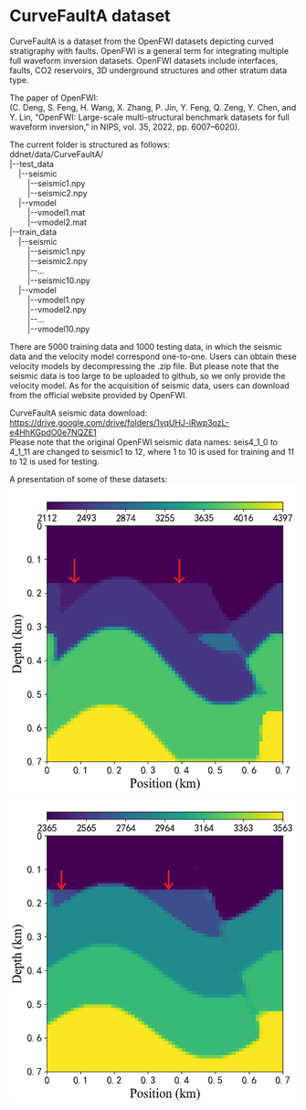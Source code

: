 # CurveFaultA dataset

CurveFaultA is a dataset from the OpenFWI datasets depicting curved stratigraphy with faults.
OpenFWI is a general term for integrating multiple full waveform inversion datasets.
OpenFWI datasets include interfaces, faults, CO2 reservoirs, 3D underground structures and other stratum data type.

The paper of OpenFWI:  
(C. Deng, S. Feng, H. Wang, X. Zhang, P. Jin, Y. Feng, Q. Zeng, Y. Chen, and Y. Lin, “OpenFWI: Large-scale multi-structural benchmark datasets for full waveform inversion,” in NIPS, vol. 35, 2022, pp. 6007–6020).

The current folder is structured as follows:  
ddnet/data/CurveFaultA/  
|--test_data  
&nbsp;&nbsp;&nbsp;&nbsp;|--seismic  
&nbsp;&nbsp;&nbsp;&nbsp;&nbsp;&nbsp;&nbsp;&nbsp;|--seismic1.npy  
&nbsp;&nbsp;&nbsp;&nbsp;&nbsp;&nbsp;&nbsp;&nbsp;|--seismic2.npy  
&nbsp;&nbsp;&nbsp;&nbsp;|--vmodel  
&nbsp;&nbsp;&nbsp;&nbsp;&nbsp;&nbsp;&nbsp;&nbsp;|--vmodel1.mat  
&nbsp;&nbsp;&nbsp;&nbsp;&nbsp;&nbsp;&nbsp;&nbsp;|--vmodel2.mat  
|--train_data  
&nbsp;&nbsp;&nbsp;&nbsp;|--seismic  
&nbsp;&nbsp;&nbsp;&nbsp;&nbsp;&nbsp;&nbsp;&nbsp;|--seismic1.npy  
&nbsp;&nbsp;&nbsp;&nbsp;&nbsp;&nbsp;&nbsp;&nbsp;|--seismic2.npy  
&nbsp;&nbsp;&nbsp;&nbsp;&nbsp;&nbsp;&nbsp;&nbsp;|--...  
&nbsp;&nbsp;&nbsp;&nbsp;&nbsp;&nbsp;&nbsp;&nbsp;|--seismic10.npy  
&nbsp;&nbsp;&nbsp;&nbsp;|--vmodel  
&nbsp;&nbsp;&nbsp;&nbsp;&nbsp;&nbsp;&nbsp;&nbsp;|--vmodel1.npy  
&nbsp;&nbsp;&nbsp;&nbsp;&nbsp;&nbsp;&nbsp;&nbsp;|--vmodel2.npy  
&nbsp;&nbsp;&nbsp;&nbsp;&nbsp;&nbsp;&nbsp;&nbsp;|--...  
&nbsp;&nbsp;&nbsp;&nbsp;&nbsp;&nbsp;&nbsp;&nbsp;|--vmodel10.npy

There are 5000 training data and 1000 testing data, in which the seismic data and the velocity model correspond one-to-one. Users can obtain these velocity models by decompressing the .zip file. But please note that the seismic data is too large to be uploaded to github, so we only provide the velocity model. As for the acquisition of seismic data, users can download from the official website provided by OpenFWI.

CurveFaultA seismic data download:  
https://drive.google.com/drive/folders/1vqUHJ-iRwp3ozL-e4HhKGpdO0e7NQZE1  
Please note that the original OpenFWI seismic data names: seis4_1_0 to 4_1_11 are changed to seismic1 to 12, where 1 to 10 is used for training and 11 to 12 is used for testing.

A presentation of some of these datasets:
![image](CurveFaultA.png)
![image](CurveFaultA2.png)
